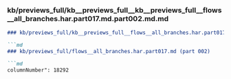 ### kb/previews_full/kb__previews_full__kb__previews_full__flows__all_branches.har.part017.md.part002.md.md

```md
### kb/previews_full/kb__previews_full__flows__all_branches.har.part017.md.part002.md

```md
### kb/previews_full/flows__all_branches.har.part017.md (part 002)

```md
columnNumber": 18292
                         
```

```

```

```
